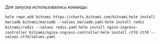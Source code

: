 Для запуска использовались команды:

`helm repo add bitnami https://charts.bitnami.com/bitnami`
`helm install mariadb bitnami/mariadb --values mariadb.yaml`
`helm install redis bitnami/redis --values redis.yaml`
`helm install nginx-ingress-controller bitnami/nginx-ingress-controller`
`helm install ctfd ctfd --values ctfd/values.yaml`
